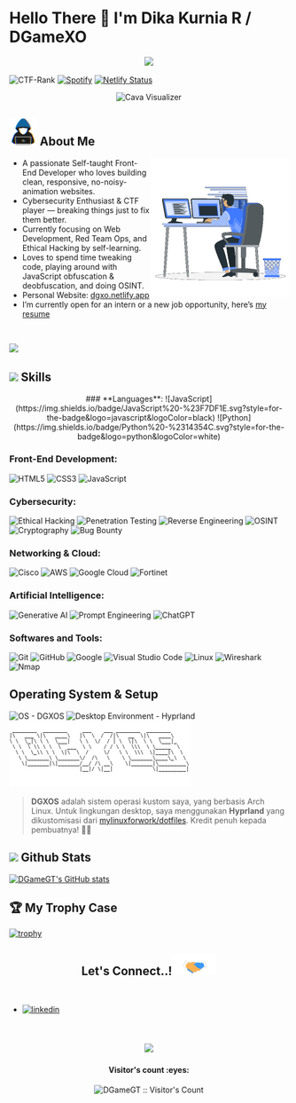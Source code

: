 # Hello There 👋 I'm Dika Kurnia R / DGameXO
<p align="center">
  <a href="https://github.com/DenverCoder1/readme-typing-svg">
    <img src="https://readme-typing-svg.herokuapp.com?lines=Website%20Developer;AI%20Engineer;Cyber%20Security;Code%20without%20limits;Think%20beyond%20the%20universe;DGXO%20%7C%20DGameXO&font=Fira%20Code&center=true&width=440&height=45">
  </a>
</p>

<!-- CTF Rank Badge -->
![CTF-Rank](https://img.shields.io/badge/CTF%20Rank-Platinum%20Hunter-blueviolet?style=flat-square)
[![Spotify](https://img.shields.io/badge/Now%20Playing-My%20Ordinary%20Life-brightgreen?style=flat-square&logo=spotify)](https://open.spotify.com/track/3vTyzS9NQK0uObFyN1k8g7)
[![Netlify Status](https://api.netlify.com/api/v1/badges/ace72150-02c8-4d77-8616-913f14106d99/deploy-status)](https://app.netlify.com/projects/dgxoshop/deploys)

<p align="center">
  <img src="https://github.com/karlstav/cava/blob/master/example_files/cava.gif" alt="Cava Visualizer">
</p>

## <picture><img src="https://github.com/0xAbdulKhalid/0xAbdulKhalid/raw/main/assets/mdImages/about_me.gif" width="50px"></picture> **About Me**

<picture>
  <img align="right" src="https://github.com/0xAbdulKhalid/0xAbdulKhalid/raw/main/assets/mdImages/Right_Side.gif" width="250px">
</picture>

- A passionate Self-taught Front-End Developer who loves building clean, responsive, no-noisy-animation websites.
- Cybersecurity Enthusiast & CTF player — breaking things just to fix them better.
- Currently focusing on Web Development, Red Team Ops, and Ethical Hacking by self-learning.
- Loves to spend time tweaking code, playing around with JavaScript obfuscation & deobfuscation, and doing OSINT.
- Personal Website: [dgxo.netlify.app](https://dgxo.netlify.app)
- I’m currently open for an intern or a new job opportunity, here’s [my resume](https://github.com/DGameGT/docs/blob/main/DikaKurnia_CV.pdf)

<br>

<img src="https://user-images.githubusercontent.com/73097560/115834477-dbab4500-a447-11eb-908a-139a6edaec5c.gif"><br>

## <img src="https://media2.giphy.com/media/QssGEmpkyEOhBCb7e1/giphy.gif?cid=ecf05e47a0n3gi1bfqntqmob8g9aid1oyj2wr3ds3mg700bl&rid=giphy.gif" width="25"> **Skills**
<p align="center">
  ### **Languages**:
![JavaScript](https://img.shields.io/badge/JavaScript%20-%23F7DF1E.svg?style=for-the-badge&logo=javascript&logoColor=black)
![Python](https://img.shields.io/badge/Python%20-%2314354C.svg?style=for-the-badge&logo=python&logoColor=white)

### **Front-End Development**:
![HTML5](https://img.shields.io/badge/HTML5%20-%23E34F26.svg?style=for-the-badge&logo=html5&logoColor=white)
![CSS3](https://img.shields.io/badge/CSS%20-%231572B6.svg?style=for-the-badge&logo=css3&logoColor=white)
![JavaScript](https://img.shields.io/badge/JavaScript%20-%23F7DF1E.svg?style=for-the-badge&logo=javascript&logoColor=black)

### **Cybersecurity**:
![Ethical Hacking](https://img.shields.io/badge/Ethical%20Hacking-red?style=for-the-badge&logo=hackthebox&logoColor=white)
![Penetration Testing](https://img.shields.io/badge/Penetration%20Testing-black?style=for-the-badge&logo=kalilinux&logoColor=white)
![Reverse Engineering](https://img.shields.io/badge/Reverse%20Engineering-gray?style=for-the-badge)
![OSINT](https://img.shields.io/badge/OSINT-blue?style=for-the-badge)
![Cryptography](https://img.shields.io/badge/Cryptography-007396?style=for-the-badge)
![Bug Bounty](https://img.shields.io/badge/Bug%20Bounty-orange?style=for-the-badge&logo=bugcrowd&logoColor=white)

### **Networking & Cloud**:
![Cisco](https://img.shields.io/badge/Cisco%20Networking-%231BA0D7.svg?style=for-the-badge&logo=cisco&logoColor=white)
![AWS](https://img.shields.io/badge/AWS-%23FF9900.svg?style=for-the-badge&logo=amazon-aws&logoColor=white)
![Google Cloud](https://img.shields.io/badge/Google%20Cloud-%234285F4.svg?style=for-the-badge&logo=google-cloud&logoColor=white)
![Fortinet](https://img.shields.io/badge/Fortinet-%23ED1C24.svg?style=for-the-badge&logo=fortinet&logoColor=white)

### **Artificial Intelligence**:
![Generative AI](https://img.shields.io/badge/Generative%20AI-4A4A4A?style=for-the-badge)
![Prompt Engineering](https://img.shields.io/badge/Prompt%20Engineering-40C97B?style=for-the-badge)
![ChatGPT](https://img.shields.io/badge/ChatGPT-74aa9c?style=for-the-badge&logo=openai&logoColor=white)

### **Softwares and Tools**:
![Git](https://img.shields.io/badge/git-%23F05033.svg?style=for-the-badge&logo=git&logoColor=white)
![GitHub](https://img.shields.io/badge/github-%23121011.svg?style=for-the-badge&logo=github&logoColor=white)
![Google](https://img.shields.io/badge/google-%234285F4.svg?style=for-the-badge&logo=google&logoColor=white)
![Visual Studio Code](https://img.shields.io/badge/Visual%20Studio%20Code-0078d7.svg?style=for-the-badge&logo=visual-studio-code&logoColor=white)
![Linux](https://img.shields.io/badge/Linux-FCC624?style=for-the-badge&logo=linux&logoColor=black)
![Wireshark](https://img.shields.io/badge/Wireshark-%231679A7.svg?style=for-the-badge&logo=wireshark&logoColor=white)
![Nmap](https://img.shields.io/badge/Nmap-%23000000.svg?style=for-the-badge)

## **Operating System & Setup**
![OS - DGXOS](https://img.shields.io/badge/OS-DGXOS%20(based%20on%20Arch)-1793D1?style=for-the-badge&logo=arch-linux&logoColor=white)
![Desktop Environment - Hyprland](https://img.shields.io/badge/Desktop%20Environment-Hyprland-%2300b0f0?style=for-the-badge&logo=hyprland)
![Logo DGXOS](https://github.com/DGameGT/ImagesForWebsite/blob/main/ascii_image.png?raw=true)  
> **DGXOS** adalah sistem operasi kustom saya, yang berbasis Arch Linux. Untuk lingkungan desktop, saya menggunakan **Hyprland** yang dikustomisasi dari [mylinuxforwork/dotfiles](https://github.com/mylinuxforwork/dotfiles). Kredit penuh kepada pembuatnya! 🙏💖

## <img src="https://media.giphy.com/media/iY8CRBdQXODJSCERIr/giphy.gif" width="35"><b> Github Stats </b>
[![DGameGT's GitHub stats](https://github-readme-stats.vercel.app/api?username=DGameGT&show_icons=true&theme=onedark&hide_title=false&cache_seconds=1800)](https://github-readme-stats.vercel.app/api?username=DGameGT&show_icons=true&theme=onedark)

## 🏆 My Trophy Case  

[![trophy](https://github-profile-trophy.vercel.app/?username=DGameGT&theme=onedark&cache_seconds=20)](https://github.com/ryo-ma/github-profile-trophy)

<div align="center">


## <b> Let's Connect..!</b><img src="https://github.com/0xAbdulKhalid/0xAbdulKhalid/raw/main/assets/mdImages/handshake.gif" width ="80">
<br>
<div align='left'>

<ul>

<li>
<a href="https://linkedin.com/in/https://www.linkedin.com/in/dikakurniarahmansyah" target="_blank">
<img src="https://img.shields.io/badge/linkedin:  DikaKurniaR-%2300acee.svg?color=405DE6&style=for-the-badge&logo=linkedin&logoColor=white" alt=linkedin style="margin-bottom: 5px;"/>
</a>
</li>
<br>	
</ul>
</div>

<br>
<img src="https://user-images.githubusercontent.com/73097560/115834477-dbab4500-a447-11eb-908a-139a6edaec5c.gif">
<br>
<h4 align="center">Visitor's count :eyes:</h4>

<p align="center"><img src="https://profile-counter.glitch.me/{DGameGT}/count.svg" alt="DGameGT :: Visitor's Count" /></p>
